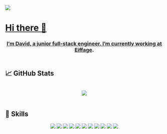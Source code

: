 <a href="https://www.linkedin.com/in/david-zerbib-204968204/">
<img src="https://img.shields.io/badge/LinkedIn-0077B5?style=for-the-badge&logo=linkedin&logoColor=white"/>
<h1>
  Hi there 👋
</h1>

<h3 align='center'>
I’m David, a junior full-stack engineer. I’m currently working at <a href="https://www.eiffage.com/">Eiffage</a>.
  <br><br>
</h3>

## &#x1f4c8; GitHub Stats

<br>
  <div align="center">
  <a href="https://github.com/Davidzrbb">
    <img src="https://github-readme-stats.vercel.app/api/top-langs/?username=Davidzrbb&layout=compact&show_icons=true&title_color=ffffff&icon_color=34abeb&text_color=daf7dc&bg_color=151515" />
  </a>
</div>

<br>


## 💼 Skills
<div align="center">
  <div style="align: top;">
<img src="https://img.shields.io/badge/Flutter-02569B?style=for-the-badge&logo=flutter&logoColor=white"/>	
<img src="https://img.shields.io/badge/Angular-DD0031?style=for-the-badge&logo=angular&logoColor=white"/>
<img src="https://img.shields.io/badge/React-20232A?style=for-the-badge&logo=react&logoColor=61DAFB"/>
<img src="https://img.shields.io/badge/Spring-6DB33F?style=for-the-badge&logo=spring&logoColor=white"/>
<img src="https://img.shields.io/badge/Python-14354C?style=for-the-badge&logo=python&logoColor=white"/>
<img src="https://img.shields.io/badge/Node.js-43853D?style=for-the-badge&logo=node.js&logoColor=white"/>
<img src="https://img.shields.io/badge/TypeScript-007ACC?style=for-the-badge&logo=typescript&logoColor=white"/>
<img src="https://img.shields.io/badge/MongoDB-4EA94B?style=for-the-badge&logo=mongodb&logoColor=white"/>
<img src="https://img.shields.io/badge/MySQL-005C84?style=for-the-badge&logo=mysql&logoColor=white"/>
<img src="https://img.shields.io/badge/PostgreSQL-316192?style=for-the-badge&logo=postgresql&logoColor=white"/>
<img src="https://img.shields.io/badge/Docker-2CA5E0?style=for-the-badge&logo=docker&logoColor=white"/>
  </div>
</div>




<!--START_SECTION:waka-->
<!--END_SECTION:waka-->
